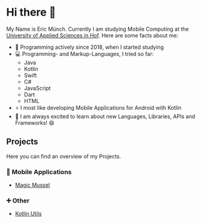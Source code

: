 # Hi there 👋
My Name is Eric Münch. Currently I am studying Mobile Computing at the [University of Applied Sciences in Hof](https://www.hof-university.de/). Here are some facts about me:
- :calendar: Programming actively since 2018, when I started studying
- :computer: Programming- and Markup-Languages, I tried so far: 
    - Java 
    - Kotlin
    - Swift
    - C#
    - JavaScript
    - Dart
    - HTML
- :star: I most like developing Mobile Applications for Android with Kotlin
- :book: I am always excited to learn about new Languages, Libraries, APIs and Frameworks! :smile:

## Projects
Here you can find an overview of my Projects.

### :iphone: Mobile Applications 
- [Magic Mussel](https://github.com/ericmuench/Magic_Mussel)
### :heavy_plus_sign: Other
- [Kotlin Utils](https://github.com/ericmuench/KotlinUtils)

<!--
**ericmuench/ericmuench** is a ✨ _special_ ✨ repository because its `README.md` (this file) appears on your GitHub profile.

Here are some ideas to get you started:

- 🔭 I’m currently working on ...
- 🌱 I’m currently learning ...
- 👯 I’m looking to collaborate on ...
- 🤔 I’m looking for help with ...
- 💬 Ask me about ...
- 📫 How to reach me: ...
- 😄 Pronouns: ...
- ⚡ Fun fact: ...
-->
